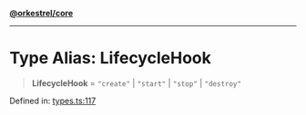 [**@orkestrel/core**](../index.md)

***

# Type Alias: LifecycleHook

> **LifecycleHook** = `"create"` \| `"start"` \| `"stop"` \| `"destroy"`

Defined in: [types.ts:117](https://github.com/orkestrel/core/blob/98df1af1b029ad0f39e413b90869151f4152e5dd/src/types.ts#L117)
